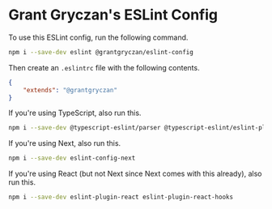 # Grant Gryczan's ESLint Config

To use this ESLint config, run the following command.

```sh
npm i --save-dev eslint @grantgryczan/eslint-config
```

Then create an `.eslintrc` file with the following contents.

```json
{
	"extends": "@grantgryczan"
}
```

If you're using TypeScript, also run this.

```sh
npm i --save-dev @typescript-eslint/parser @typescript-eslint/eslint-plugin
```

If you're using Next, also run this.

```sh
npm i --save-dev eslint-config-next
```

If you're using React (but not Next since Next comes with this already), also run this.

```sh
npm i --save-dev eslint-plugin-react eslint-plugin-react-hooks
```